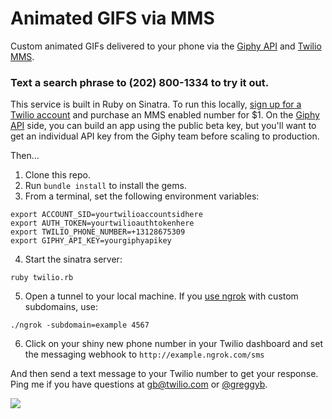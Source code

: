 # Animated GIFS via MMS

Custom animated GIFs delivered to your phone via the [Giphy API](https://github.com/giphy/GiphyAPI) and [Twilio MMS](http://twilio.com/mms). 

### Text a search phrase to (202) 800-1334 to try it out.

This service is built in Ruby on Sinatra. To run this locally, [sign up for a Twilio account](http://www.twilio.com) and purchase an MMS enabled number for $1. On the [Giphy API]() side, you can build an app using the public beta key, but you'll want to get an individual API key from the Giphy team before scaling to production. 

Then... 

1. Clone this repo. 
2. Run ```bundle install``` to install the gems. 
3. From a terminal, set the following environment variables: 

```
export ACCOUNT_SID=yourtwilioaccountsidhere
export AUTH_TOKEN=yourtwilioauthtokenhere
export TWILIO_PHONE_NUMBER=+13128675309
export GIPHY_API_KEY=yourgiphyapikey
```

4. Start the sinatra server: 

```
ruby twilio.rb
```

5. Open a tunnel to your local machine. If you [use ngrok](https://www.twilio.com/blog/2013/10/test-your-webhooks-locally-with-ngrok.html) with custom subdomains, use: 

```
./ngrok -subdomain=example 4567
```

6. Click on your shiny new phone number in your Twilio dashboard and set the messaging webhook to ```http://example.ngrok.com/sms```

And then send a text message to your Twilio number to get your response. Ping me if you have questions at [gb@twilio.com](mailto:gb@twilio.com) or [@greggyb](http://twitter.com/greggyb). 

![](public/draw-the-owl-mms.png)
